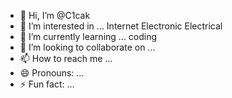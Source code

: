 - 👋 Hi, I’m @C1cak
- 👀 I’m interested in ... Internet Electronic Electrical 
- 🌱 I’m currently learning ... coding
- 💞️ I’m looking to collaborate on ...
- 📫 How to reach me ...
- 😄 Pronouns: ...
- ⚡ Fun fact: ...

<!---
C1cak/C1cak is a ✨ special ✨ repository because its `README.md` (this file) appears on your GitHub profile.
You can click the Preview link to take a look at your changes.
--->
